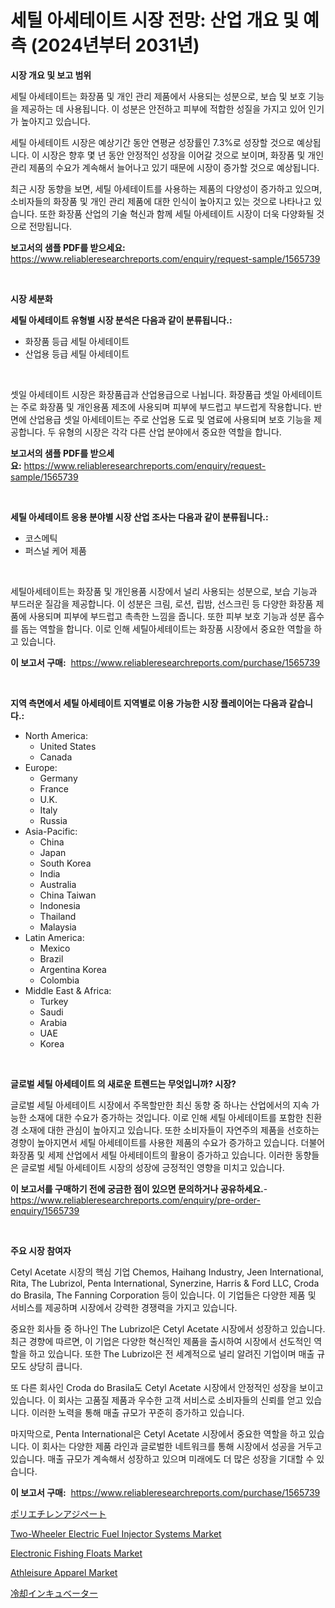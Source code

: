 <p><h1>세틸 아세테이트 시장 전망: 산업 개요 및 예측 (2024년부터 2031년)</h1></p><p><strong>시장 개요 및 보고 범위</strong></p>
<p><p>세틸 아세테이트는 화장품 및 개인 관리 제품에서 사용되는 성분으로, 보습 및 보호 기능을 제공하는 데 사용됩니다. 이 성분은 안전하고 피부에 적합한 성질을 가지고 있어 인기가 높아지고 있습니다.</p><p>세틸 아세테이트 시장은 예상기간 동안 연평균 성장률인 7.3%로 성장할 것으로 예상됩니다. 이 시장은 향후 몇 년 동안 안정적인 성장을 이어갈 것으로 보이며, 화장품 및 개인 관리 제품의 수요가 계속해서 늘어나고 있기 때문에 시장이 증가할 것으로 예상됩니다.</p><p>최근 시장 동향을 보면, 세틸 아세테이트를 사용하는 제품의 다양성이 증가하고 있으며, 소비자들의 화장품 및 개인 관리 제품에 대한 인식이 높아지고 있는 것으로 나타나고 있습니다. 또한 화장품 산업의 기술 혁신과 함께 세틸 아세테이트 시장이 더욱 다양화될 것으로 전망됩니다.</p></p>
<p><strong>보고서의 샘플 PDF를 받으세요:</strong> <a href="https://www.reliableresearchreports.com/enquiry/request-sample/1565739">https://www.reliableresearchreports.com/enquiry/request-sample/1565739</a></p>
<p>&nbsp;</p>
<p><strong>시장 세분화</strong></p>
<p><strong>세틸 아세테이트 유형별 시장 분석은 다음과 같이 분류됩니다.:</strong></p>
<p><ul><li>화장품 등급 세틸 아세테이트</li><li>산업용 등급 세틸 아세테이트</li></ul></p>
<p>&nbsp;</p>
<p><p>셋일 아세테이트 시장은 화장품급과 산업용급으로 나뉩니다. 화장품급 셋일 아세테이트는 주로 화장품 및 개인용품 제조에 사용되며 피부에 부드럽고 부드럽게 작용합니다. 반면에 산업용급 셋일 아세테이트는 주로 산업용 도료 및 염료에 사용되며 보호 기능을 제공합니다. 두 유형의 시장은 각각 다른 산업 분야에서 중요한 역할을 합니다.</p></p>
<p><strong>보고서의 샘플 PDF를 받으세요:</strong>&nbsp;<a href="https://www.reliableresearchreports.com/enquiry/request-sample/1565739">https://www.reliableresearchreports.com/enquiry/request-sample/1565739</a></p>
<p>&nbsp;</p>
<p><strong> 세틸 아세테이트 응용 분야별 시장 산업 조사는 다음과 같이 분류됩니다.:</strong></p>
<p><ul><li>코스메틱</li><li>퍼스널 케어 제품</li></ul></p>
<p>&nbsp;</p>
<p><p>세틸아세테이트는 화장품 및 개인용품 시장에서 널리 사용되는 성분으로, 보습 기능과 부드러운 질감을 제공합니다. 이 성분은 크림, 로션, 립밤, 선스크린 등 다양한 화장품 제품에 사용되며 피부에 부드럽고 촉촉한 느낌을 줍니다. 또한 피부 보호 기능과 성분 흡수를 돕는 역할을 합니다. 이로 인해 세틸아세테이트는 화장품 시장에서 중요한 역할을 하고 있습니다.</p></p>
<p><strong>이 보고서 구매:</strong>&nbsp; <a href="https://www.reliableresearchreports.com/purchase/1565739">https://www.reliableresearchreports.com/purchase/1565739</a></p>
<p>&nbsp;</p>
<p><strong>지역 측면에서 세틸 아세테이트 지역별로 이용 가능한 시장 플레이어는 다음과 같습니다.:</strong></p>
<p><ul>
    <li>
        North America:
        <ul>
            <li>United States</li>
            <li>Canada</li>
        </ul>
    </li>
    <li>
        Europe:
        <ul>
            <li>Germany</li>
            <li>France</li>
            <li>U.K.</li>
            <li>Italy</li>
            <li>Russia</li>
        </ul>
    </li>
    <li>
        Asia-Pacific:
        <ul>
            <li>China</li>
            <li>Japan</li>
            <li>South Korea</li>
            <li>India</li>
            <li>Australia</li>
            <li>China Taiwan</li>
            <li>Indonesia</li>
            <li>Thailand</li>
            <li>Malaysia</li>
        </ul>
    </li>
    <li>
        Latin America:
        <ul>
            <li>Mexico</li>
            <li>Brazil</li>
            <li>Argentina Korea</li>
            <li>Colombia</li>
        </ul>
    </li>
    <li>
        Middle East & Africa:
        <ul>
            <li>Turkey</li>
            <li>Saudi</li>
            <li>Arabia</li>
            <li>UAE</li>
            <li>Korea</li>
        </ul>
    </li>
    </ul></p>
<p>&nbsp;</p>
<p><strong>글로벌 세틸 아세테이트 의 새로운 트렌드는 무엇입니까? 시장?</strong></p>
<p><p>글로벌 세틸 아세테이트 시장에서 주목할만한 최신 동향 중 하나는 산업에서의 지속 가능한 소재에 대한 수요가 증가하는 것입니다. 이로 인해 세틸 아세테이트를 포함한 친환경 소재에 대한 관심이 높아지고 있습니다. 또한 소비자들이 자연주의 제품을 선호하는 경향이 높아지면서 세틸 아세테이트를 사용한 제품의 수요가 증가하고 있습니다. 더불어 화장품 및 세제 산업에서 세틸 아세테이트의 활용이 증가하고 있습니다. 이러한 동향들은 글로벌 세틸 아세테이트 시장의 성장에 긍정적인 영향을 미치고 있습니다.</p></p>
<p><strong>이 보고서를 구매하기 전에 궁금한 점이 있으면 문의하거나 공유하세요.</strong>- <a href="https://www.reliableresearchreports.com/enquiry/pre-order-enquiry/1565739">https://www.reliableresearchreports.com/enquiry/pre-order-enquiry/1565739</a></p>
<p>&nbsp;</p>
<p><strong>주요 시장 참여자</strong></p>
<p><p>Cetyl Acetate 시장의 핵심 기업 Chemos, Haihang Industry, Jeen International, Rita, The Lubrizol, Penta International, Synerzine, Harris & Ford LLC, Croda do Brasila, The Fanning Corporation 등이 있습니다. 이 기업들은 다양한 제품 및 서비스를 제공하며 시장에서 강력한 경쟁력을 가지고 있습니다.</p><p>중요한 회사들 중 하나인 The Lubrizol은 Cetyl Acetate 시장에서 성장하고 있습니다. 최근 경향에 따르면, 이 기업은 다양한 혁신적인 제품을 출시하여 시장에서 선도적인 역할을 하고 있습니다. 또한 The Lubrizol은 전 세계적으로 널리 알려진 기업이며 매출 규모도 상당히 큽니다.</p><p>또 다른 회사인 Croda do Brasila도 Cetyl Acetate 시장에서 안정적인 성장을 보이고 있습니다. 이 회사는 고품질 제품과 우수한 고객 서비스로 소비자들의 신뢰를 얻고 있습니다. 이러한 노력을 통해 매출 규모가 꾸준히 증가하고 있습니다.</p><p>마지막으로, Penta International은 Cetyl Acetate 시장에서 중요한 역할을 하고 있습니다. 이 회사는 다양한 제품 라인과 글로벌한 네트워크를 통해 시장에서 성공을 거두고 있습니다. 매출 규모가 계속해서 성장하고 있으며 미래에도 더 많은 성장을 기대할 수 있습니다.</p></p>
<p><strong>이 보고서 구매:</strong>&nbsp;&nbsp;<a href="https://www.reliableresearchreports.com/purchase/1565739">https://www.reliableresearchreports.com/purchase/1565739</a></p>
<p><p><a href="https://github.com/mathieurico66/Market-Research-Report-List-1/blob/main/91946926156.md">ポリエチレンアジペート</a></p><p><a href="https://pretty-mail-caf.notion.site/Two-Wheeler-Electric-Fuel-Injector-Systems-Market-Growth-Market-Trends-COVID-19-Impact-and-Foreca-6c7384893fd5455b85a8fe7ece9ec675">Two-Wheeler Electric Fuel Injector Systems Market</a></p><p><a href="https://github.com/irfadac/Market-Research-Report-List-2/blob/main/electronic-fishing-floats-market.md">Electronic Fishing Floats Market</a></p><p><a href="https://github.com/myacatherineblakecaczo9vcsw/Market-Research-Report-List-1/blob/main/athleisure-apparel-market.md">Athleisure Apparel Market</a></p><p><a href="https://github.com/ycmtqqhvk3273/Market-Research-Report-List-1/blob/main/78723836155.md">冷却インキュベーター</a></p></p>

